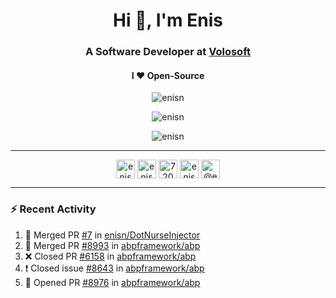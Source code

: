<h1 align="center">Hi 👋, I'm Enis</h1>
<h3 align="center">A Software Developer at <a href="/volosoft">Volosoft</a></h3>

<h4 align="center"> I ❤ Open-Source</h4>

<p align="center"> <img src="https://komarev.com/ghpvc/?username=enisn" alt="enisn" /> </p>

<p align="center">
<img src="https://github-readme-stats.vercel.app/api/top-langs/?username=enisn&layout=compact" alt="enisn" />
</p>

<p align="center">
<img src="https://github-readme-stats.vercel.app/api?username=enisn&show_icons=true" alt="enisn" />
</p>

<hr />

<p align="center">
<a href="https://dev.to/enisn" target="blank"><img align="center" src="https://cdn.jsdelivr.net/npm/simple-icons@3.0.1/icons/dev-dot-to.svg" alt="enisn" height="30" width="30" /></a>
<a href="https://twitter.com/enisnecipoglu" target="blank"><img align="center" src="https://cdn.jsdelivr.net/npm/simple-icons@3.0.1/icons/twitter.svg" alt="enisnecipoglu" height="30" width="30" /></a>
<a href="https://stackoverflow.com/users/7200126" target="blank"><img align="center" src="https://cdn.jsdelivr.net/npm/simple-icons@3.0.1/icons/stackoverflow.svg" alt="7200126" height="30" width="30" /></a>
<a href="https://instagram.com/enisnecipoglu" target="blank"><img align="center" src="https://cdn.jsdelivr.net/npm/simple-icons@3.0.1/icons/instagram.svg" alt="enisnecipoglu" height="30" width="30" /></a>
<a href="https://medium.com/@enis.necipoglu" target="blank"><img align="center" src="https://cdn.jsdelivr.net/npm/simple-icons@3.0.1/icons/medium.svg" alt="@enis.necipoglu" height="30" width="30" /></a>
</p>

<hr />

### :zap: Recent Activity

<!--START_SECTION:activity-->
1. 🎉 Merged PR [#7](https://github.com/enisn/DotNurseInjector/pull/7) in [enisn/DotNurseInjector](https://github.com/enisn/DotNurseInjector)
2. 🎉 Merged PR [#8993](https://github.com/abpframework/abp/pull/8993) in [abpframework/abp](https://github.com/abpframework/abp)
3. ❌ Closed PR [#6158](https://github.com/abpframework/abp/pull/6158) in [abpframework/abp](https://github.com/abpframework/abp)
4. ❗️ Closed issue [#8643](https://github.com/abpframework/abp/issues/8643) in [abpframework/abp](https://github.com/abpframework/abp)
5. 💪 Opened PR [#8976](https://github.com/abpframework/abp/pull/8976) in [abpframework/abp](https://github.com/abpframework/abp)
<!--END_SECTION:activity-->
